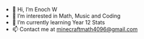 - 👋 Hi, I’m Enoch W
- 👀 I’m interested in Math, Music and Coding
- 🌱 I’m currently learning Year 12 Stats
- 📫 Contact me at minecraftmath4096@gmail.com

<!---
MM4096/MM4096 is a ✨ special ✨ repository because its `README.md` (this file) appears on your GitHub profile.
You can click the Preview link to take a look at your changes.
--->
